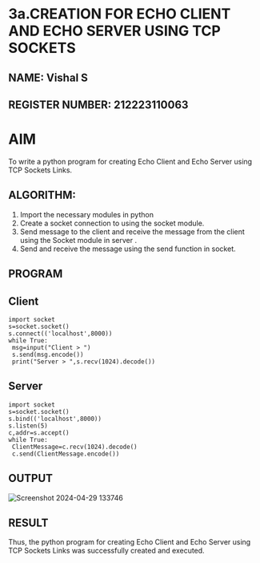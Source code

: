 # 3a.CREATION FOR ECHO CLIENT AND ECHO SERVER USING TCP SOCKETS
## NAME: Vishal S
## REGISTER NUMBER: 212223110063

# AIM
To write a python program for creating Echo Client and Echo Server using TCP
Sockets Links.
## ALGORITHM:
1. Import the necessary modules in python
2. Create a socket connection to using the socket module.
3. Send message to the client and receive the message from the client using the Socket module in
 server .
4. Send and receive the message using the send function in socket.
## PROGRAM
## Client
```
import socket
s=socket.socket()
s.connect(('localhost',8000))
while True:
 msg=input("Client > ")
 s.send(msg.encode())
 print("Server > ",s.recv(1024).decode())
```
## Server
```
import socket
s=socket.socket()
s.bind(('localhost',8000))
s.listen(5)
c,addr=s.accept()
while True:
 ClientMessage=c.recv(1024).decode()
 c.send(ClientMessage.encode())
```
## OUTPUT
![Screenshot 2024-04-29 133746](https://github.com/vishal23000591/3a.Sockets_Creation_for_Echo_Client_and_Echo_Server/assets/147139719/80eb3455-93ab-4400-901b-8ed925aa9473)

## RESULT
Thus, the python program for creating Echo Client and Echo Server using TCP Sockets Links 
was successfully created and executed.
